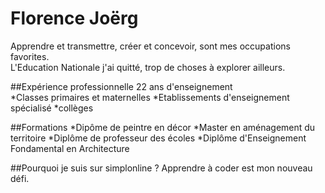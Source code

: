 # Florence Joërg
Apprendre et transmettre, créer et concevoir, sont mes occupations favorites.  
L'Education Nationale j'ai quitté, trop de choses à explorer ailleurs.  

##Expérience professionnelle
22 ans d'enseignement  
*Classes primaires et maternelles
*Etablissements d'enseignement spécialisé
*collèges  

##Formations
*Dipôme de peintre en décor
*Master en aménagement du territoire
*Diplôme de professeur des écoles
*Diplôme d'Enseignement Fondamental en Architecture  

##Pourquoi je suis sur simplonline ?
Apprendre à coder est mon nouveau défi. 
